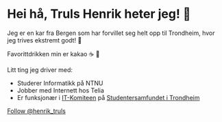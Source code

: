 # Hei hå, Truls Henrik heter jeg! :wave:

Jeg er en kar fra Bergen som har forvillet seg helt opp til Trondheim, hvor jeg trives ekstremt godt! :bug:

Favorittdrikken min er kakao :coffee: :chocolate_bar:

Litt ting jeg driver med:

- Studerer Informatikk på NTNU
- Jobber med Internett hos Telia
- Er funksjonær i [IT-Komiteen](https://itk.samfundet.no/) på [Studentersamfundet i Trondheim](https://samfundet.no/)

<a href="https://twitter.com/henrik_truls?ref_src=twsrc%5Etfw" class="twitter-follow-button" data-show-count="false">Follow @henrik_truls</a><script async src="https://platform.twitter.com/widgets.js" charset="utf-8"></script>
